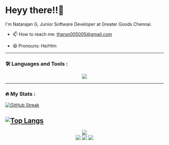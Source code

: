 <h1>
  Heyy there!!👋
</h1>

I'm Natarajan G, Junior Software Developer at Greater Goods Chennai.
- :mailbox: How to reach me: tharun005005@gmail.com

- 😄 Pronouns: He/Him

---

### :hammer_and_wrench: Languages and Tools :

<p align="center">
  <a href="https://skillicons.dev">
    <img src="https://skillicons.dev/icons?i=java,react,python,dart,flutter,cpp,vscode,atom,github,html,css,javascript,jquery,bootstrap,flask,nodejs,express" />
  </a>
</p>

---

### :fire: My Stats :
[![GitHub Streak](http://github-readme-streak-stats.herokuapp.com?user=ElectroFreak005&theme=dark&background=000000)](https://git.io/streak-stats)

[![Top Langs](https://github-readme-stats.vercel.app/api/top-langs/?username=ElectroFreak005&layout=compact&theme=vision-friendly-dark)](https://github.com/anuraghazra/github-readme-stats)
---
<div id="footer" align = "center">
  <img src = "https://media.giphy.com/media/Ll22OhMLAlVDb8UQWe/giphy.gif">
  <div id="badges" align = "center">
  <a href="https://www.linkedin.com/in/natarajan-g-6614aa217/"><img src = "https://img.shields.io/badge/LinkedIn-black?style=for-the-badge&logo=linkedin&logoColor=white&logoWidth=20"></a>
  <a href="https://twitter.com/ElectroFreak6"><img src = "https://img.shields.io/badge/Twitter-black?style=for-the-badge&logo=twitter&logoColor=white&logoWidth=20"></a>
  <a href="https://www.instagram.com/electrofreak_o05/"><img src = "https://img.shields.io/badge/Instagram-black?style=for-the-badge&logo=instagram&logoColor=white&logoWidth=20"></a>
</div>
  
  <img src="https://komarev.com/ghpvc/?username=ElectroFreak005&style=flat-square&color=blue" alt=""/>
</div>

<!--
**ElectroFreak005/ElectroFreak005** is a ✨ _special_ ✨ repository because its `README.md` (this file) appears on your GitHub profile.

Here are some ideas to get you started:

- 🔭 I’m currently working on ...
- 🌱 I’m currently learning ...
- 👯 I’m looking to collaborate on ...
- 🤔 I’m looking for help with ...
- 💬 Ask me about ...
- 📫 How to reach me: ...
- 😄 Pronouns: ...
- ⚡ Fun fact: ...
-->
